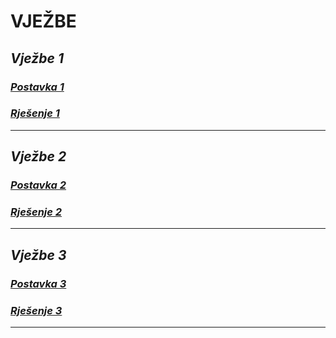 # VJEŽBE


 ## ***Vježbe 1***
### [***Postavka 1***](https://github.com/Ensar01/Programiranje-II/blob/dfab83e3b0b4c9717860fa0caccabfed5cc9a328/Vje%C5%BEbe/Vje%C5%BEbe%201/Vje%C5%BEbe%201%20postavka.pdf)
 
### [***Rješenje 1***](https://github.com/Ensar01/Programiranje-II/blob/8d367a64832689a3a82f21ddc77b3968e275bd65/Vje%C5%BEbe/Vje%C5%BEbe%201/Vje%C5%BEbe%201%20rje%C5%A1enje.cpp)
--------------
## ***Vježbe 2***

### [***Postavka 2***](https://github.com/Ensar01/Programiranje-II/blob/6150cfb62ce92a7d87dc21f1e59f8ce413c92e11/Vje%C5%BEbe/Vje%C5%BEbe%202/Vje%C5%BEbe%202%20postavka.pdf)
 
### [***Rješenje 2***](https://github.com/Ensar01/Programiranje-II/blob/6150cfb62ce92a7d87dc21f1e59f8ce413c92e11/Vje%C5%BEbe/Vje%C5%BEbe%202/Vje%C5%BEbe%202%20rje%C5%A1enje.cpp)
--------------
## ***Vježbe 3***

### [***Postavka 3***](https://github.com/Ensar01/Programiranje-II/blob/11f3d6795abe3dfadb9089a15c5431877c345ba4/Vje%C5%BEbe/Vje%C5%BEbe%203/Vje%C5%BEbe%203%20postavka.pdf)
 
### [***Rješenje 3***](https://github.com/Ensar01/Programiranje-II/blob/11f3d6795abe3dfadb9089a15c5431877c345ba4/Vje%C5%BEbe/Vje%C5%BEbe%203/Vje%C5%BEbe%203%20rje%C5%A1enje.cpp)
--------------
